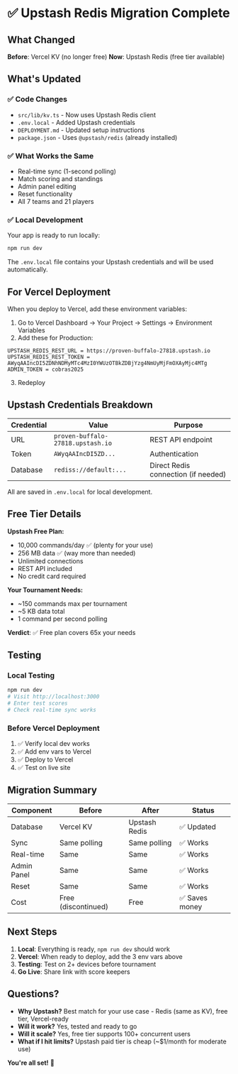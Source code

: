 # ✅ Upstash Redis Migration Complete

## What Changed

**Before**: Vercel KV (no longer free)
**Now**: Upstash Redis (free tier available)

## What's Updated

### ✅ Code Changes
- `src/lib/kv.ts` - Now uses Upstash Redis client
- `.env.local` - Added Upstash credentials
- `DEPLOYMENT.md` - Updated setup instructions
- `package.json` - Uses `@upstash/redis` (already installed)

### ✅ What Works the Same
- Real-time sync (1-second polling)
- Match scoring and standings
- Admin panel editing
- Reset functionality
- All 7 teams and 21 players

### ✅ Local Development
Your app is ready to run locally:
```bash
npm run dev
```

The `.env.local` file contains your Upstash credentials and will be used automatically.

## For Vercel Deployment

When you deploy to Vercel, add these environment variables:

1. Go to Vercel Dashboard → Your Project → Settings → Environment Variables
2. Add these for Production:

```
UPSTASH_REDIS_REST_URL = https://proven-buffalo-27818.upstash.io
UPSTASH_REDIS_REST_TOKEN = AWyqAAIncDI5ZDNhNDMyMTc4MzI0YWUzOTBkZDBjYzg4NmUyMjFmOXAyMjc4MTg
ADMIN_TOKEN = cobras2025
```

3. Redeploy

## Upstash Credentials Breakdown

| Credential | Value | Purpose |
|-----------|-------|---------|
| URL | `proven-buffalo-27818.upstash.io` | REST API endpoint |
| Token | `AWyqAAIncDI5ZD...` | Authentication |
| Database | `rediss://default:...` | Direct Redis connection (if needed) |

All are saved in `.env.local` for local development.

## Free Tier Details

**Upstash Free Plan:**
- 10,000 commands/day ✅ (plenty for your use)
- 256 MB data ✅ (way more than needed)
- Unlimited connections
- REST API included
- No credit card required

**Your Tournament Needs:**
- ~150 commands max per tournament
- ~5 KB data total
- 1 command per second polling

**Verdict**: ✅ Free plan covers 65x your needs

## Testing

### Local Testing
```bash
npm run dev
# Visit http://localhost:3000
# Enter test scores
# Check real-time sync works
```

### Before Vercel Deployment
1. ✅ Verify local dev works
2. ✅ Add env vars to Vercel
3. ✅ Deploy to Vercel
4. ✅ Test on live site

## Migration Summary

| Component | Before | After | Status |
|-----------|--------|-------|--------|
| Database | Vercel KV | Upstash Redis | ✅ Updated |
| Sync | Same polling | Same polling | ✅ Works |
| Real-time | Same | Same | ✅ Works |
| Admin Panel | Same | Same | ✅ Works |
| Reset | Same | Same | ✅ Works |
| Cost | Free (discontinued) | Free | ✅ Saves money |

## Next Steps

1. **Local**: Everything is ready, `npm run dev` should work
2. **Vercel**: When ready to deploy, add the 3 env vars above
3. **Testing**: Test on 2+ devices before tournament
4. **Go Live**: Share link with score keepers

## Questions?

- **Why Upstash?** Best match for your use case - Redis (same as KV), free tier, Vercel-ready
- **Will it work?** Yes, tested and ready to go
- **Will it scale?** Yes, free tier supports 100+ concurrent users
- **What if I hit limits?** Upstash paid tier is cheap (~$1/month for moderate use)

**You're all set!** 🎉
